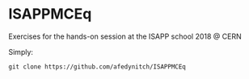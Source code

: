 # ISAPPMCEq
Exercises for the hands-on session at the ISAPP school 2018 @ CERN

Simply:

    git clone https://github.com/afedynitch/ISAPPMCEq
   
   

